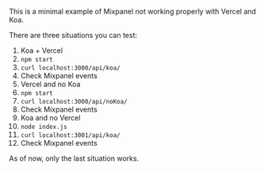 This is a minimal example of Mixpanel not working properly with Vercel and Koa.

There are three situations you can test:
1. Koa + Vercel
  1. `npm start`
  1. `curl localhost:3000/api/koa/`
  1. Check Mixpanel events
1. Vercel and no Koa
  1. `npm start`
  1. `curl localhost:3000/api/noKoa/`
  1. Check Mixpanel events
1. Koa and no Vercel
  1. `node index.js`
  1. `curl localhost:3001/api/koa/`
  1. Check Mixpanel events

As of now, only the last situation works.